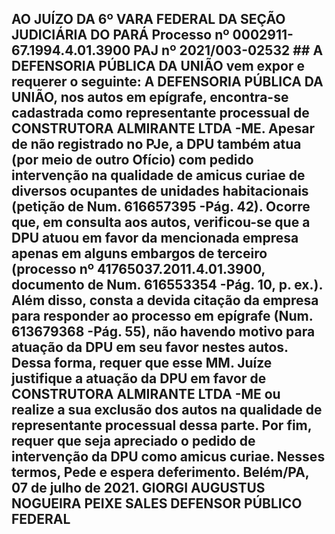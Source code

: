 ## AO JUÍZO DA 6º VARA FEDERAL DA SEÇÃO JUDICIÁRIA DO PARÁ Processo nº 0002911-67.1994.4.01.3900 PAJ nº 2021/003-02532 ## A DEFENSORIA PÚBLICA DA UNIÃO vem expor e requerer o seguinte: A DEFENSORIA PÚBLICA DA UNIÃO, nos autos em epígrafe, encontra-se cadastrada como representante processual de CONSTRUTORA ALMIRANTE LTDA -ME. Apesar de não registrado no PJe, a DPU também atua (por meio de outro Ofício) com pedido intervenção na qualidade de amicus curiae de diversos ocupantes de unidades habitacionais (petição de Num. 616657395 -Pág. 42). Ocorre que, em consulta aos autos, verificou-se que a DPU atuou em favor da mencionada empresa apenas em alguns embargos de terceiro (processo nº 41765037.2011.4.01.3900, documento de Num. 616553354 -Pág. 10, p. ex.). Além disso, consta a devida citação da empresa para responder ao processo em epígrafe (Num. 613679368 -Pág. 55), não havendo motivo para atuação da DPU em seu favor nestes autos. Dessa forma, requer que esse MM. Juíze justifique a atuação da DPU em favor de CONSTRUTORA ALMIRANTE LTDA -ME ou realize a sua exclusão dos autos na qualidade de representante processual dessa parte. Por fim, requer que seja apreciado o pedido de intervenção da DPU como amicus curiae. Nesses termos, Pede e espera deferimento. Belém/PA, 07 de julho de 2021. GIORGI AUGUSTUS NOGUEIRA PEIXE SALES DEFENSOR PÚBLICO FEDERAL

